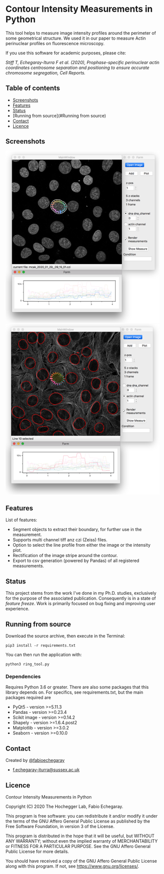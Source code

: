 # Contour Intensity Measurements in Python
This tool helps to measure image intensity profiles around the perimeter of some geometrical structure. We used it in our paper to measure Actin perinuclear profiles on fluorescence microscopy.

If you use this software for academic purposes, please cite:

*Stiff T, Echegaray-Iturra F et al. (2020), Prophase-specific perinuclear actin coordinates centrosome separation and positioning to ensure accurate chromosome segregation, Cell Reports.*

## Table of contents
* [Screenshots](#screenshots)
* [Features](#features)
* [Status](#status)
* [Running from source](#Running from source)
* [Contact](#contact)
* [Licence](#licence)

## Screenshots
![Example screenshot](./img/screenshot1.png)
![Example screenshot](./img/screenshot2.png)


## Features
List of features:
* Segment objects to extract their boundary, for further use in the measurement.
* Supports multi channel tiff anz czi (Zeiss) files.
* Option to select the line profile from either the image or the intensity plot.
* Rectification of the image stripe around the contour.
* Export to csv generation (powered by Pandas) of all registered measurements.


## Status
This project stems from the work I've done in my Ph.D. studies, exclusively for the purpose of the associated publication. Consequently is in a state of _feature freeze_. Work is primarily focused on bug fixing and improving user experience.

## Running from source
Download the source archive, then execute in the Terminal:

    pip3 install -r requirements.txt
    
You can then run the application with:

    python3 ring_tool.py
    
### Dependencies
Requires Python 3.6 or greater. There are also some packages that this library depends on. For specifics, see requirements.txt, but the main packages required are
* PyQt5 - version >=5.11.3
* Pandas - version >=0.23.4
* Scikit image - version >=0.14.2
* Shapely - version >=1.6.4.post2
* Matplotlib - version >=3.0.2
* Seaborn - version >=0.10.0


## Contact
Created by [@fabioechegaray](https://twitter.com/fabioechegaray)
* [f.echegaray-iturra@sussex.ac.uk](mailto:f.echegaray-iturra@sussex.ac.uk)

## Licence
Contour Intensity Measurements in Python

Copyright (C) 2020  The Hochegger Lab, Fabio Echegaray.

This program is free software: you can redistribute it and/or modify
it under the terms of the GNU Affero General Public License as
published by the Free Software Foundation, in version 3 of the
License.

This program is distributed in the hope that it will be useful,
but WITHOUT ANY WARRANTY; without even the implied warranty of
MERCHANTABILITY or FITNESS FOR A PARTICULAR PURPOSE.  See the
GNU Affero General Public License for more details.

You should have received a copy of the GNU Affero General Public License
along with this program.  If not, see <https://www.gnu.org/licenses/>.